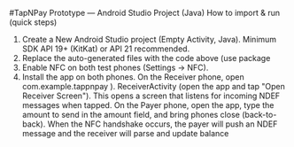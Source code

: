#TapNPay Prototype — Android Studio Project
 (Java)
 How to import & run (quick steps)

1. Create a New Android Studio project (Empty Activity, Java). Minimum SDK API 19+ (KitKat) or API 21
   recommended.
2. Replace the auto-generated files with the code above (use package 
3. Enable NFC on both test phones (Settings → NFC).
4. Install the app on both phones.
   On the Receiver phone, open 
  com.example.tappnpay ).
  ReceiverActivity (open the app and tap "Open Receiver Screen").
  This opens a screen that listens for incoming NDEF messages when tapped.
  On the Payer phone, open the app, type the amount to send in the amount field, and bring phones
  close (back-to-back). When the NFC handshake occurs, the payer will push an NDEF message and the
 receiver will parse and update balance
